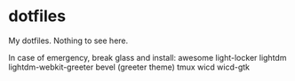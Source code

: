 dotfiles
========
My dotfiles. Nothing to see here.

In case of emergency, break glass and install:
awesome
light-locker
lightdm
lightdm-webkit-greeter
bevel (greeter theme)
tmux
wicd
wicd-gtk

